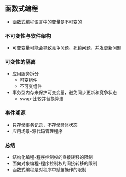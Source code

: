## 函数式编程
* 函数式编程语言中的变量是不可变的

### 不可变性与软件架构
* 可变变量可能会导致竞争问题、死锁问题、并发更新问题

### 可变性的隔离
* 应用服务拆分 
  * 可变组件
  * 不可变组件
* 事务型内存来保护可变变量，避免同步更新和竞争状态
  * swap-比较并替换算法 

### 事件溯源
* 只存储事务记录，不存储具体状态
* 应用场景-源代码管理程序

### 总结
* 结构化编程-程序控制权的直接转移的限制
* 面向对象编程-程序控制权的间接转移的限制
* 函数式编程是对程序中赋值操作的限制
